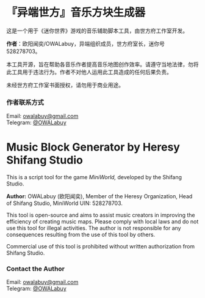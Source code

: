 # 『异端世方』音乐方块生成器

这是一个用于《迷你世界》游戏的音乐辅助脚本工具，由世方府工作室开发。

**作者**：欧阳闻奕/OWALabuy，异端组织成员，世方府室长，迷你号528278703。

本工具开源，旨在帮助各音乐作者提高音乐地图创作效率。请遵守当地法律，勿将此工具用于违法行为。作者不对他人运用此工具造成的任何后果负责。

未经世方府工作室书面授权，请勿用于商业用途。

### 作者联系方式
Email: [owalabuy@gmail.com](mailto:owalabuy@gmail.com)  
Telegram: [@OWALabuy](https://t.me/OWALabuy)

# Music Block Generator by Heresy Shifang Studio

This is a script tool for the game *MiniWorld,* developed by the Shifang Studio.

**Author:** OWALabuy (欧阳闻奕), Member of the Heresy Organization, Head of Shifang Studio, MiniWorld UIN: 528278703.

This tool is open-source and aims to assist music creators in improving the efficiency of creating music maps. Please comply with local laws and do not use this tool for illegal activities. The author is not responsible for any consequences resulting from the use of this tool by others.

Commercial use of this tool is prohibited without written authorization from Shifang Studio.

### Contact the Author
Email: [owalabuy@gmail.com](mailto:owalabuy@gmail.com)  
Telegram: [@OWALabuy](https://t.me/OWALabuy)

